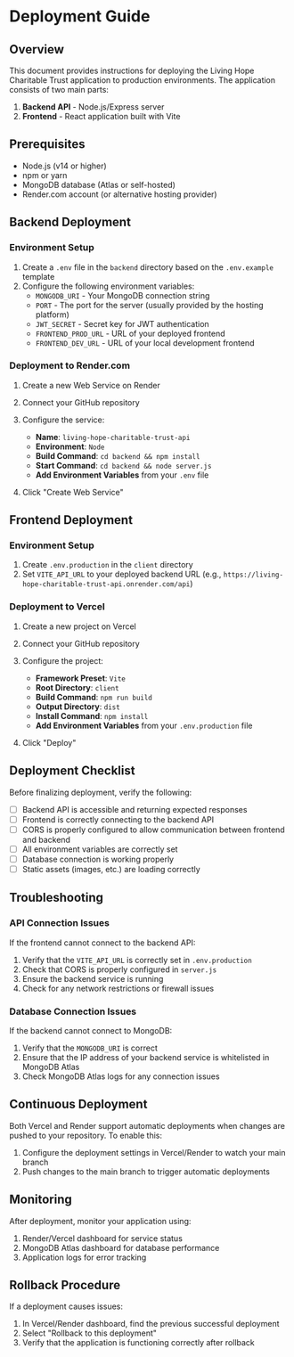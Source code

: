 # Deployment Guide

## Overview

This document provides instructions for deploying the Living Hope Charitable Trust application to production environments. The application consists of two main parts:

1. **Backend API** - Node.js/Express server
2. **Frontend** - React application built with Vite

## Prerequisites

- Node.js (v14 or higher)
- npm or yarn
- MongoDB database (Atlas or self-hosted)
- Render.com account (or alternative hosting provider)

## Backend Deployment

### Environment Setup

1. Create a `.env` file in the `backend` directory based on the `.env.example` template
2. Configure the following environment variables:
   - `MONGODB_URI` - Your MongoDB connection string
   - `PORT` - The port for the server (usually provided by the hosting platform)
   - `JWT_SECRET` - Secret key for JWT authentication
   - `FRONTEND_PROD_URL` - URL of your deployed frontend
   - `FRONTEND_DEV_URL` - URL of your local development frontend

### Deployment to Render.com

1. Create a new Web Service on Render
2. Connect your GitHub repository
3. Configure the service:
   - **Name**: `living-hope-charitable-trust-api`
   - **Environment**: `Node`
   - **Build Command**: `cd backend && npm install`
   - **Start Command**: `cd backend && node server.js`
   - **Add Environment Variables** from your `.env` file

4. Click "Create Web Service"

## Frontend Deployment

### Environment Setup

1. Create `.env.production` in the `client` directory
2. Set `VITE_API_URL` to your deployed backend URL (e.g., `https://living-hope-charitable-trust-api.onrender.com/api`)

### Deployment to Vercel

1. Create a new project on Vercel
2. Connect your GitHub repository
3. Configure the project:
   - **Framework Preset**: `Vite`
   - **Root Directory**: `client`
   - **Build Command**: `npm run build`
   - **Output Directory**: `dist`
   - **Install Command**: `npm install`
   - **Add Environment Variables** from your `.env.production` file

4. Click "Deploy"

## Deployment Checklist

Before finalizing deployment, verify the following:

- [ ] Backend API is accessible and returning expected responses
- [ ] Frontend is correctly connecting to the backend API
- [ ] CORS is properly configured to allow communication between frontend and backend
- [ ] All environment variables are correctly set
- [ ] Database connection is working properly
- [ ] Static assets (images, etc.) are loading correctly

## Troubleshooting

### API Connection Issues

If the frontend cannot connect to the backend API:

1. Verify that the `VITE_API_URL` is correctly set in `.env.production`
2. Check that CORS is properly configured in `server.js`
3. Ensure the backend service is running
4. Check for any network restrictions or firewall issues

### Database Connection Issues

If the backend cannot connect to MongoDB:

1. Verify that the `MONGODB_URI` is correct
2. Ensure that the IP address of your backend service is whitelisted in MongoDB Atlas
3. Check MongoDB Atlas logs for any connection issues

## Continuous Deployment

Both Vercel and Render support automatic deployments when changes are pushed to your repository. To enable this:

1. Configure the deployment settings in Vercel/Render to watch your main branch
2. Push changes to the main branch to trigger automatic deployments

## Monitoring

After deployment, monitor your application using:

1. Render/Vercel dashboard for service status
2. MongoDB Atlas dashboard for database performance
3. Application logs for error tracking

## Rollback Procedure

If a deployment causes issues:

1. In Vercel/Render dashboard, find the previous successful deployment
2. Select "Rollback to this deployment"
3. Verify that the application is functioning correctly after rollback